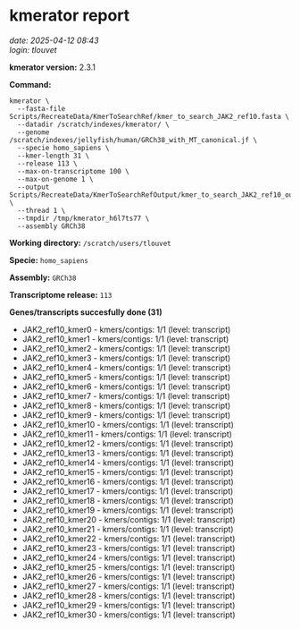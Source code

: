 # kmerator report
*date: 2025-04-12 08:43*  
*login: tlouvet*

**kmerator version:** 2.3.1

**Command:**

```
kmerator \
  --fasta-file Scripts/RecreateData/KmerToSearchRef/kmer_to_search_JAK2_ref10.fasta \
  --datadir /scratch/indexes/kmerator/ \
  --genome /scratch/indexes/jellyfish/human/GRCh38_with_MT_canonical.jf \
  --specie homo_sapiens \
  --kmer-length 31 \
  --release 113 \
  --max-on-transcriptome 100 \
  --max-on-genome 1 \
  --output Scripts/RecreateData/KmerToSearchRefOutput/kmer_to_search_JAK2_ref10_output \
  --thread 1 \
  --tmpdir /tmp/kmerator_h6l7ts77 \
  --assembly GRCh38
```

**Working directory:** `/scratch/users/tlouvet`

**Specie:** `homo_sapiens`

**Assembly:** `GRCh38`

**Transcriptome release:** `113`

**Genes/transcripts succesfully done (31)**

- JAK2_ref10_kmer0 - kmers/contigs: 1/1 (level: transcript)
- JAK2_ref10_kmer1 - kmers/contigs: 1/1 (level: transcript)
- JAK2_ref10_kmer2 - kmers/contigs: 1/1 (level: transcript)
- JAK2_ref10_kmer3 - kmers/contigs: 1/1 (level: transcript)
- JAK2_ref10_kmer4 - kmers/contigs: 1/1 (level: transcript)
- JAK2_ref10_kmer5 - kmers/contigs: 1/1 (level: transcript)
- JAK2_ref10_kmer6 - kmers/contigs: 1/1 (level: transcript)
- JAK2_ref10_kmer7 - kmers/contigs: 1/1 (level: transcript)
- JAK2_ref10_kmer8 - kmers/contigs: 1/1 (level: transcript)
- JAK2_ref10_kmer9 - kmers/contigs: 1/1 (level: transcript)
- JAK2_ref10_kmer10 - kmers/contigs: 1/1 (level: transcript)
- JAK2_ref10_kmer11 - kmers/contigs: 1/1 (level: transcript)
- JAK2_ref10_kmer12 - kmers/contigs: 1/1 (level: transcript)
- JAK2_ref10_kmer13 - kmers/contigs: 1/1 (level: transcript)
- JAK2_ref10_kmer14 - kmers/contigs: 1/1 (level: transcript)
- JAK2_ref10_kmer15 - kmers/contigs: 1/1 (level: transcript)
- JAK2_ref10_kmer16 - kmers/contigs: 1/1 (level: transcript)
- JAK2_ref10_kmer17 - kmers/contigs: 1/1 (level: transcript)
- JAK2_ref10_kmer18 - kmers/contigs: 1/1 (level: transcript)
- JAK2_ref10_kmer19 - kmers/contigs: 1/1 (level: transcript)
- JAK2_ref10_kmer20 - kmers/contigs: 1/1 (level: transcript)
- JAK2_ref10_kmer21 - kmers/contigs: 1/1 (level: transcript)
- JAK2_ref10_kmer22 - kmers/contigs: 1/1 (level: transcript)
- JAK2_ref10_kmer23 - kmers/contigs: 1/1 (level: transcript)
- JAK2_ref10_kmer24 - kmers/contigs: 1/1 (level: transcript)
- JAK2_ref10_kmer25 - kmers/contigs: 1/1 (level: transcript)
- JAK2_ref10_kmer26 - kmers/contigs: 1/1 (level: transcript)
- JAK2_ref10_kmer27 - kmers/contigs: 1/1 (level: transcript)
- JAK2_ref10_kmer28 - kmers/contigs: 1/1 (level: transcript)
- JAK2_ref10_kmer29 - kmers/contigs: 1/1 (level: transcript)
- JAK2_ref10_kmer30 - kmers/contigs: 1/1 (level: transcript)
